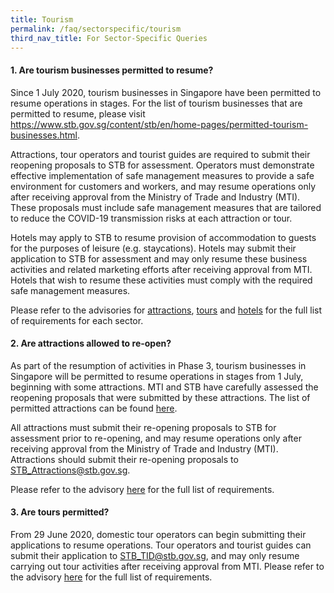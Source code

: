 ```yaml
---
title: Tourism
permalink: /faq/sectorspecific/tourism
third_nav_title: For Sector-Specific Queries
---
```


#### **1. Are tourism businesses permitted to resume?**
Since 1 July 2020, tourism businesses in Singapore have been permitted to resume operations in stages. For the list of tourism businesses that are permitted to resume, please visit <a href="https://www.stb.gov.sg/content/stb/en/home-pages/permitted-tourism-businesses.html">https://www.stb.gov.sg/content/stb/en/home-pages/permitted-tourism-businesses.html</a>.

Attractions, tour operators and tourist guides are required to submit their reopening proposals to STB for assessment. Operators must demonstrate effective implementation of safe management measures to provide a safe environment for customers and workers, and may resume operations only after receiving approval from the Ministry of Trade and Industry (MTI). These proposals must include safe management measures that are tailored to reduce the COVID-19 transmission risks at each attraction or tour. 

Hotels may apply to STB to resume provision of accommodation to guests for the purposes of leisure (e.g. staycations). Hotels may submit their application to STB for assessment and may only resume these business activities and related marketing efforts after receiving approval from MTI. Hotels that wish to resume these activities must comply with the required safe management measures.

Please refer to the advisories for <a href="https://www.stb.gov.sg/content/stb/en/home-pages/advisory-for-attractions.html" target="_blank">attractions</a>, <a href="https://www.stb.gov.sg/content/stb/en/home-pages/advisory-for-tours.html" target="_blank">tours</a> and <a href="https://www.stb.gov.sg/content/stb/en/home-pages/advisory-for-hotels.html" target="_blank">hotels</a> for the full list of requirements for each sector.

#### **2. Are attractions allowed to re-open?**
As part of the resumption of activities in Phase 3, tourism businesses in Singapore will be permitted to resume operations in stages from 1 July, beginning with some attractions. MTI and STB have carefully assessed the reopening proposals that were submitted by these attractions. The list of permitted attractions can be found <a href="https://www.stb.gov.sg/content/stb/en/home-pages/permitted-tourism-businesses.html" target="_blank">here</a>.

All attractions must submit their re-opening proposals to STB for assessment prior to re-opening, and may resume operations only after receiving approval from the Ministry of Trade and Industry (MTI). Attractions should submit their re-opening proposals to <a href = "mailto: STB_Attractions@stb.gov.sg">STB_Attractions@stb.gov.sg</a>. 

Please refer to the advisory <a href="https://www.stb.gov.sg/content/stb/en/home-pages/advisory-for-attractions.html" target="_blank">here</a> for the full list of requirements.

#### **3. Are tours permitted?**
From 29 June 2020, domestic tour operators can begin submitting their applications to resume operations. Tour operators and tourist guides can submit their application to <a href = "mailto: STB_TID@stb.gov.sg">STB_TID@stb.gov.sg</a>, and may only resume carrying out tour activities after receiving approval from MTI. Please refer to the advisory <a href="https://www.stb.gov.sg/content/stb/en/home-pages/advisory-for-tours.html" target="_blank">here</a> for the full list of requirements.